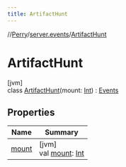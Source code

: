 ```yaml
---
title: ArtifactHunt
---
```

//[Perry](../../../index.html)/[server.events](../index.html)/[ArtifactHunt](index.html)



# ArtifactHunt



[jvm]\
class [ArtifactHunt](index.html)(mount: [Int](https://kotlinlang.org/api/latest/jvm/stdlib/kotlin/-int/index.html)) : [Events](../-events/index.html)



## Properties


| Name | Summary |
|---|---|
| [mount](mount.html) | [jvm]<br>val [mount](mount.html): [Int](https://kotlinlang.org/api/latest/jvm/stdlib/kotlin/-int/index.html) |

